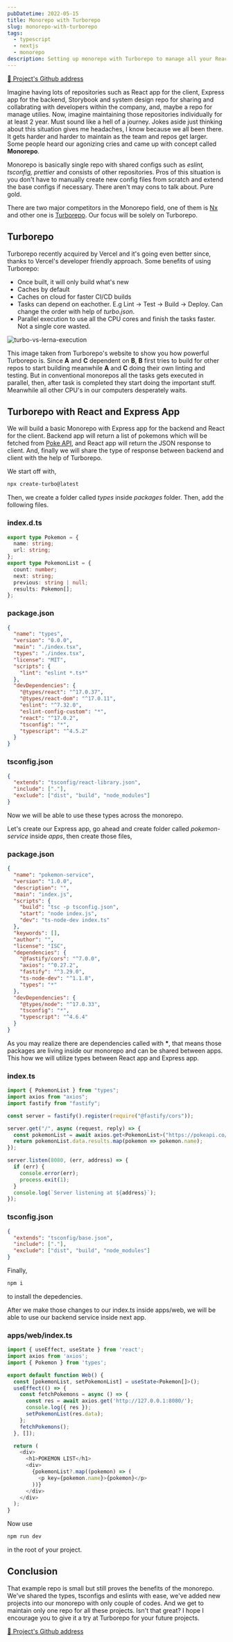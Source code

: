 ```yaml
---
pubDatetime: 2022-05-15
title: Monorepo with Turborepo
slug: monorepo-with-turborepo
tags:
  - typescript
  - nextjs
  - monorepo
description: Setting up monorepo with Turborepo to manage all your React, NextJS and Express projects.
---
```


[🔗 Project's Github address](https://github.com/ogzhanolguncu/monorepo-turborepo)

Imagine having lots of repositories such as React app for the client, Express app for the backend, Storybook and system design repo for sharing and collabrating with developers within the company,
and, maybe a repo for manage utilies. Now, imagine maintaining those repositories individually for at least 2 year. Must sound like a hell of a journey. Jokes aside just thinking about this situation gives me headaches,
I know because we all been there. It gets harder and harder to maintain as the team and repos get larger. Some people heard our agonizing cries and came up with concept called **Monorepo**.

Monorepo is basically single repo with shared configs such as _eslint, tsconfig, prettier_ and consists of other repositories. Pros of this situation is you don't have to manually create
new config files from scratch and extend the base configs if necessary. There aren't may cons to talk about. Pure gold.

There are two major competitors in the Monorepo field, one of them is [Nx](https://nx.dev/) and other one is [Turborepo](https://turborepo.org/). Our focus will be solely on Turborepo.

## Turborepo

Turborepo recently acquired by Vercel and it's going even better since, thanks to Vercel's developer friendly approach. Some benefits of using Turborepo:

- Once built, it will only build what's new
- Caches by default
- Caches on cloud for faster CI/CD builds
- Tasks can depend on eachother. E.g Lint -> Test -> Build -> Deploy. Can change the order with help of _turbo.json_.
- Parallel execution to use all the CPU cores and finish the tasks faster. Not a single core wasted.

![turbo-vs-lerna-execution](/static/images/monorepo-with-turborepo/turbo-vs-lerna-execution.png)

This image taken from Turborepo's website to show you how powerful Turborepo is. Since **A** and **C** dependent on **B**, **B** first tries to build for other repos to start building meanwhile **A** and **C** doing their own linting and testing.
But in conventional monorepos all the tasks gets executed in parallel, then, after task is completed they start doing the important stuff. Meanwhile all other CPU's in our computers desperately waits.

## Turborepo with React and Express App

We will build a basic Monorepo with Express app for the backend and React for the client. Backend app will return a list of pokemons which will be fetched from [Poke API](https://pokeapi.co/api/v2/pokemon), and React app will return the JSON response to client.
And, finally we will share the type of response between backend and client with the help of Turborepo.

We start off with,

```bash
npx create-turbo@latest
```

Then, we create a folder called _types_ inside _packages_ folder. Then, add the following files.

### index.d.ts

```typescript
export type Pokemon = {
  name: string;
  url: string;
};
export type PokemonList = {
  count: number;
  next: string;
  previous: string | null;
  results: Pokemon[];
};
```

### package.json

```json
{
  "name": "types",
  "version": "0.0.0",
  "main": "./index.tsx",
  "types": "./index.tsx",
  "license": "MIT",
  "scripts": {
    "lint": "eslint *.ts*"
  },
  "devDependencies": {
    "@types/react": "^17.0.37",
    "@types/react-dom": "^17.0.11",
    "eslint": "^7.32.0",
    "eslint-config-custom": "*",
    "react": "^17.0.2",
    "tsconfig": "*",
    "typescript": "^4.5.2"
  }
}
```

### tsconfig.json

```json
{
  "extends": "tsconfig/react-library.json",
  "include": ["."],
  "exclude": ["dist", "build", "node_modules"]
}
```

Now we will be able to use these types across the monorepo.

Let's create our Express app, go ahead and create folder called _pokemon-service_ inside _apps_, then create those files,

### package.json

```json
{
  "name": "pokemon-service",
  "version": "1.0.0",
  "description": "",
  "main": "index.js",
  "scripts": {
    "build": "tsc -p tsconfig.json",
    "start": "node index.js",
    "dev": "ts-node-dev index.ts"
  },
  "keywords": [],
  "author": "",
  "license": "ISC",
  "dependencies": {
    "@fastify/cors": "^7.0.0",
    "axios": "^0.27.2",
    "fastify": "^3.29.0",
    "ts-node-dev": "^1.1.8",
    "types": "*"
  },
  "devDependencies": {
    "@types/node": "^17.0.33",
    "tsconfig": "*",
    "typescript": "^4.6.4"
  }
}
```

As you may realize there are dependencies called with **\***, that means those packages are living inside our monorepo and can be shared between apps. This how we will utilize
types between React app and Express app.

### index.ts

```typescript
import { PokemonList } from "types";
import axios from "axios";
import fastify from "fastify";

const server = fastify().register(require("@fastify/cors"));

server.get("/", async (request, reply) => {
  const pokemonList = await axios.get<PokemonList>("https://pokeapi.co/api/v2/pokemon");
  return pokemonList.data.results.map(pokemon => pokemon.name);
});

server.listen(8080, (err, address) => {
  if (err) {
    console.error(err);
    process.exit(1);
  }
  console.log(`Server listening at ${address}`);
});
```

### tsconfig.json

```json
{
  "extends": "tsconfig/base.json",
  "include": ["."],
  "exclude": ["dist", "build", "node_modules"]
}
```

Finally,

```bash
npm i
```

to install the depedencies.

After we make those changes to our index.ts inside apps/web, we will be able to use our backend service inside next app.

### apps/web/index.ts

```typescript
import { useEffect, useState } from 'react';
import axios from 'axios';
import { Pokemon } from 'types';

export default function Web() {
  const [pokemonList, setPokemonList] = useState<Pokemon[]>();
  useEffect(() => {
    const fetchPokemons = async () => {
      const res = await axios.get('http://127.0.0.1:8080/');
      console.log({ res });
      setPokemonList(res.data);
    };
    fetchPokemons();
  }, []);

  return (
    <div>
      <h1>POKEMON LIST</h1>
      <div>
        {pokemonList?.map((pokemon) => (
          <p key={pokemon.name}>{pokemon}</p>
        ))}
      </div>
    </div>
  );
}
```

Now use

```bash
npm run dev
```

in the root of your project.

## Conclusion

That example repo is small but still proves the benefits of the monorepo. We've shared the types, tsconfigs and eslints with ease, we've added new projects into our monorepo with only
couple of codes. And we get to maintain only one repo for all these projects. Isn't that great? I hope I encourage you to give it a try at Turborepo for your future projects.

[🔗 Project's Github address](https://github.com/ogzhanolguncu/monorepo-turborepo)
